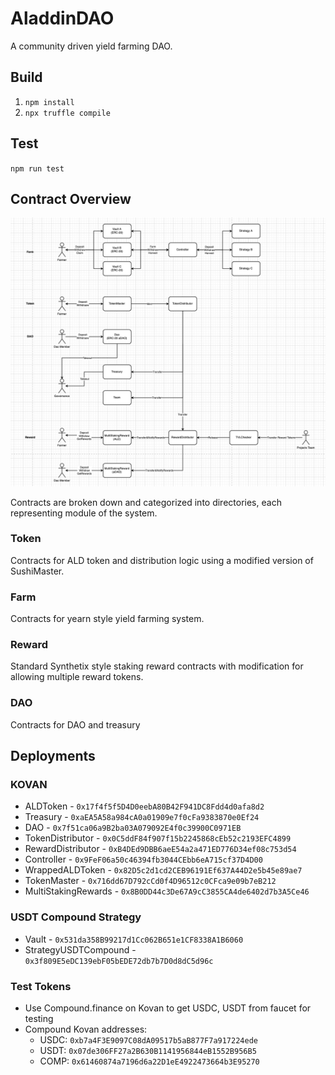 # AladdinDAO
A community driven yield farming DAO.

## Build

1. `npm install`
2. `npx truffle compile`

## Test
`npm run test`

## Contract Overview

![Overview](/diagram.png)

Contracts are broken down and categorized into directories, each representing module of the system.

### Token
Contracts for ALD token and distribution logic using a modified version of SushiMaster.

### Farm
Contracts for yearn style yield farming system.

### Reward
Standard Synthetix style staking reward contracts with modification for allowing multiple reward tokens.

### DAO
Contracts for DAO and treasury

## Deployments

### KOVAN
 - ALDToken - `0x17f4f5f5D4D0eebA80B42F941DC8Fdd4d0afa8d2`
 - Treasury - `0xaEA5A58a984cA0a01909e7f0cFa9383870e0Ef24`
 - DAO - `0x7f51ca06a9B2ba03A079092E4f0c39900C0971EB`
 - TokenDistributor - `0x0C5ddF84f907f15b2245868cEb52c2193EFC4899`
 - RewardDistributor - `0xB4DEd9DBB6aeE54a2a471ED776D34ef08c753d54`
 - Controller - `0x9FeF06a50c46394fb3044CEbb6eA715cf37D4D00`
 - WrappedALDToken - `0x82D5c2d1cd2CEB96191Ef637A44D2e5b45e89ae7`
 - TokenMaster - `0x716dd67D792cCd0f4D96512c0CFca9e09b7eB212`
 - MultiStakingRewards - `0x8B0DD44c3De67A9cC3855CA4de6402d7b3A5Ce46`

### USDT Compound Strategy
- Vault - `0x531da358B99217d1Cc062B651e1CF8338A1B6060`
- StrategyUSDTCompound - `0x3f809E5eDC139ebF05bEDE72db7b7D0d8dC5d96c`

### Test Tokens
- Use Compound.finance on Kovan to get USDC, USDT from faucet for testing
- Compound Kovan addresses:
  - USDC: `0xb7a4F3E9097C08dA09517b5aB877F7a917224ede`
  - USDT: `0x07de306FF27a2B630B1141956844eB1552B956B5`
  - COMP: `0x61460874a7196d6a22D1eE4922473664b3E95270`
